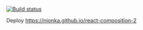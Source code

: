 [![Build status](https://ci.appveyor.com/api/projects/status/75abo7j240j9shj0?svg=true)](https://ci.appveyor.com/project/nionka/react-composition-2)

Deploy https://nionka.github.io/react-composition-2
